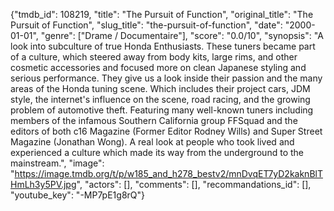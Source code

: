 {"tmdb_id": 108219, "title": "The Pursuit of Function", "original_title": "The Pursuit of Function", "slug_title": "the-pursuit-of-function", "date": "2000-01-01", "genre": ["Drame / Documentaire"], "score": "0.0/10", "synopsis": "A look into subculture of true Honda Enthusiasts. These tuners became part of a culture, which steered away from body kits, large rims, and other cosmetic accessories and focused more on clean Japanese styling and serious performance. They give us a look inside their passion and the many areas of the Honda tuning scene. Which includes their project cars, JDM style, the internet's influence on the scene, road racing, and the growing problem of automotive theft.  Featuring many well-known tuners including members of the infamous Southern California group FFSquad and the editors of both c16 Magazine (Former Editor Rodney Wills) and Super Street Magazine (Jonathan Wong). A real look at people who took lived and experienced a culture which made its way from the underground to the mainstream.", "image": "https://image.tmdb.org/t/p/w185_and_h278_bestv2/mnDvqET7yD2kaknBlTHmLh3y5PV.jpg", "actors": [], "comments": [], "recommandations_id": [], "youtube_key": "-MP7pE1g8rQ"}